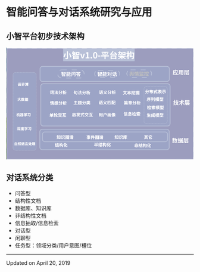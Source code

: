 # 智能问答与对话系统研究与应用
## 小智平台初步技术架构　
![小智平台](./image/SS.png)  
## 对话系统分类  
- 问答型
 - 结构性文档  
  - 数据库、知识库  
 - 非结构性文档  
  - 信息抽取/信息检索
- 对话型  
 - 闲聊型  
 - 任务型：领域分类/用户意图/槽位  

---
Updated on April 20, 2019


